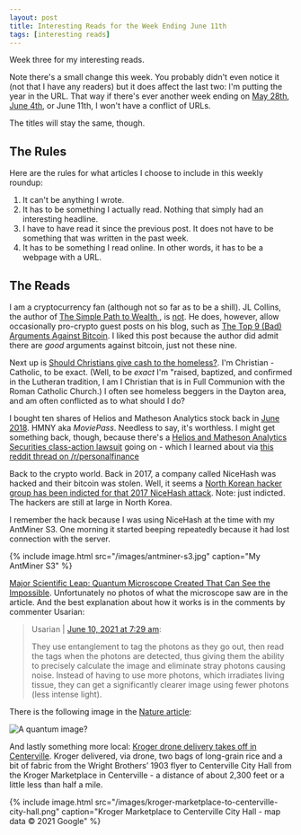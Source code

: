 ```yaml
---
layout: post
title: Interesting Reads for the Week Ending June 11th
tags: [interesting reads]
---
```


Week three for my interesting reads.

Note there's a small change this week. You probably didn't even notice it (not that I have any readers) but it does affect the last two: I'm putting the year in the URL. That way if there's ever another week ending on [May 28th](https://www.joehxblog.com/may-28-2021-interesting-reads/), [June 4th](https://www.joehxblog.com/june-4-2021-interesting-reads/https://www.joehxblog.com/june-4-2021-interesting-reads/), or June 11th, I won't have a conflict of URLs.

The titles will stay the same, though.

## The Rules

Here are the rules for what articles I choose to include in this weekly roundup:

1. It can't be anything I wrote.
2. It has to be something I actually read. Nothing that simply had an interesting headline.
3. I have to have read it since the previous post. It does not have to be something that was written in the past week.
4. It has to be something I read online. In other words, it has to be a webpage with a URL.

## The Reads

I am a cryptocurrency fan (although not so far as to be a shill). JL Collins, the author of [The Simple Path to Wealth
](https://www.amazon.com/gp/product/1533667926/?tag=hendrixjoseph-20), is [not](https://jlcollinsnh.com/2021/05/13/collins-on-crypto/). He does, however, allow occasionally pro-crypto guest posts on his blog, such as [The Top 9 (Bad) Arguments Against Bitcoin](https://jlcollinsnh.com/2021/06/07/the-top-9-bad-arguments-against-bitcoin/). I liked this post because the author did admit there are *good* arguments against bitcoin, just not these nine.

Next up is [Should Christians give cash to the homeless?](https://blog.acton.org/archives/111024-should-christians-give-cash-to-the-homeless.html). I'm Christian - Catholic, to be exact. (Well, to be *exact* I'm "raised, baptized, and confirmed in the Lutheran tradition, I am I Christian that is in Full Communion with the Roman Catholic Church.) I often see homeless beggers in the Dayton area, and am often conflicted as to what should I do?

I bought ten shares of Helios and Matheson Analytics stock back in [June 2018](https://www.joehxblog.com/my-robinhood-stock-picks-for-june-2018/). HMNY aka *MoviePass*. Needless to say, it's worthless. I might get something back, though, because there's a [Helios and Matheson Analytics Securities class-action lawsuit](https://www.heliosandmathesonsecuritieslitigation.com/) going on - which I learned about via [this reddit thread on /r/personalfinance](https://www.reddit.com/r/personalfinance/comments/nvootw/anyone_who_purchased_moviepass_stock_hmny_between/)

Back to the crypto world. Back in 2017, a company called NiceHash was hacked and their bitcoin was stolen. Well, it seems a [North Korean hacker group has been indicted for that 2017 NiceHash attack](https://www.nicehash.com/blog/post/north-korean-hacker-group-indicted-for-2017-nicehash-attack). Note: just indicted. The hackers are still at large in North Korea.

I remember the hack because I was using NiceHash at the time with my AntMiner S3. One morning it started beeping repeatedly because it had lost connection with the server.

{% include image.html src="/images/antminer-s3.jpg" caption="My AntMiner S3" %}

[Major Scientific Leap: Quantum Microscope Created That Can See the Impossible](https://scitechdaily.com/major-scientific-leap-quantum-microscope-created-that-can-see-the-impossible/). Unfortunately no photos of what the microscope saw are in the article. And the best explanation about how it works is in the comments by commenter Usarian: 

> Usarian | [June 10, 2021 at 7:29 am](https://scitechdaily.com/major-scientific-leap-quantum-microscope-created-that-can-see-the-impossible/#comment-617852):
> 
> They use entanglement to tag the photons as they go out, then read the tags when the photons are detected, thus giving them the ability to precisely calculate the image and eliminate stray photons causing noise.
Instead of having to use more photons, which irradiates living tissue, they can get a significantly clearer image using fewer photons (less intense light).

There is the following image in the [Nature article](https://www.nature.com/articles/s41586-021-03528-w):

![A quantum image?](quantum-image-figure-four.webp)

And lastly something more local: [Kroger drone delivery takes off in Centerville](https://www.wdtn.com/news/local-news/kroger-drone-delivery-takes-off-in-centerville/). Kroger delivered, via drone, two bags of long-grain rice and a bit of fabric from the Wright Brothers’ 1903 flyer to  Centerville City Hall from the Kroger Marketplace in Centerville - a distance of about 2,300 feet or a little less than half a mile.

{% include image.html src="/images/kroger-marketplace-to-centerville-city-hall.png" caption="Kroger Marketplace to Centerville City Hall - map data &copy; 2021 Google" %}
